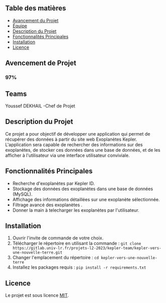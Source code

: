 ## Table des matières
- [Avancement du Projet](#avencement-de-projet)
- [Équipe](#teams)
- [Description du Projet](#description-du-projet)
- [Fonctionnalités Principales](#fonctionnalités-principales)
- [Installation](#installation)
- [Licence](#Licence)

## Avencement de Projet 
<h3 style="font-weight: bold;">97%</h3>

## Teams 
Youssef DEKHAIL -Chef de Projet <br>

## Description du Projet

Ce projet a pour objectif de développer une application qui permet de récupérer des données à partir du site web Exoplanètes Kepler. L'application sera capable de rechercher des informations sur des exoplanètes, de stocker ces données dans une base de données, et de les afficher à l'utilisateur via une interface utilisateur conviviale.

## Fonctionnalités Principales

- Recherche d'exoplanètes par Kepler ID.
- Stockage des données des exoplanètes dans une base de données (MySQL).
- Affichage des informations détaillées sur une exoplanète sélectionnée.
- Filtrage avancé des exoplanètes .
- Donner la main à telecharger les exoplanètes  par l'utilisateur.

## Installation
1. Ouvrir l'invite de commande de votre choix.
2. Télécharger le répertoire en utilisant la commande : `git clone https://gitlab.univ-lr.fr/projets-l2-2023/kepler-team/kepler-vers-une-nouvelle-terre.git`
3. Changer l'emplacement du répertoire : `cd kepler-vers-une-nouvelle-terre`
4. Installez les packages requis : `pip install -r requirements.txt`


## Licence
Le projet est sous licence [MIT](./LICENSE).
